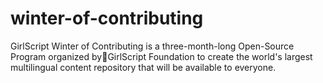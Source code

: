 # winter-of-contributing
GirlScript Winter of Contributing is a three-month-long Open-Source Program organized by🧡GirlScript Foundation to create the world's largest multilingual content repository that will be available to everyone. 
